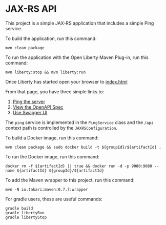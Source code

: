 JAX-RS API
==========

This project is a simple JAX-RS application that includes a simple Ping service.

To build the application, run this command:

```
mvn clean package
```

To run the application with the Open Liberty Maven Plug-in, run this command:

```
mvn liberty:stop && mvn liberty:run
```

Once Liberty has started open your browser to [index.html](http://localhost:9080/${artifactId}/index.html)

From that page, you have three simple links to:

1. [Ping the server](http://localhost:9080/${artifactId}/api/ping)
2. [View the OpenAPI Spec](http://localhost:9080/openapi)
3. [Use Swagger UI](http://localhost:9080/openapi/ui)

The `ping` service is implemented in the `PingService` class and the `/api`
context path is controlled by the `JAXRSConfiguration`.

To build a Docker image, run this command:

```
mvn clean package && sudo docker build -t ${groupId}/${artifactId} .
```

To run the Docker image, run this command:

```
docker rm -f ${artifactId} || true && docker run -d -p 9080:9080 --name ${artifactId} ${groupId}/${artifactId}

```

To add the Maven wrapper to this project, run this command:

```
mvn -N io.takari:maven:0.7.7:wrapper
```

For gradle users, these are useful commands:

```
gradle build
gradle libertyRun
gradle libertyStop
```
